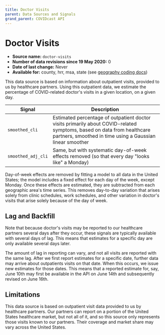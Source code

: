 ```yaml
---
title: Doctor Visits
parent: Data Sources and Signals
grand_parent: COVIDcast API
---
```


# Doctor Visits

* **Source name:** `doctor-visits`
* **Number of data revisions since 19 May 2020:** 0
* **Date of last change:** Never
* **Available for:** county, hrr, msa, state (see [geography coding docs](../covidcast_geography.md))

This data source is based on information about outpatient visits, provided to us
by healthcare partners. Using this outpatient data, we estimate the percentage
of COVID-related doctor's visits in a given location, on a given day.

| Signal | Description |
| --- | --- |
| `smoothed_cli` | Estimated percentage of outpatient doctor visits primarily about COVID-related symptoms, based on data from healthcare partners, smoothed in time using a Gaussian linear smoother |
| `smoothed_adj_cli` | Same, but with systematic day-of-week effects removed (so that every day "looks like" a Monday)|

Day-of-week effects are removed by fitting a model to all data in the United
States; the model includes a fixed effect for each day of the week, except
Monday. Once these effects are estimated, they are subtracted from each
geographic area's time series. This removes day-to-day variation that arises
solely from clinic schedules, work schedules, and other variation in doctor's
visits that arise solely because of the day of week.

## Lag and Backfill

Note that because doctor's visits may be reported to our healthcare partners
several days after they occur, these signals are typically available with
several days of lag. This means that estimates for a specific day are only
available several days later.

The amount of lag in reporting can vary, and not all visits are reported with
the same lag. After we first report estimates for a specific date, further data
may arrive about outpatients visits on that date. When this occurs, we issue new
estimates for those dates. This means that a reported estimate for, say, June
10th may first be available in the API on June 14th and subsequently revised on
June 16th.

## Limitations

This data source is based on outpatient visit data provided to us by healthcare
partners. Our partners can report on a portion of the United States healthcare
market, but not all of it, and so this source only represents those visits known
to our partners. Their coverage and market share may vary across the United
States.
